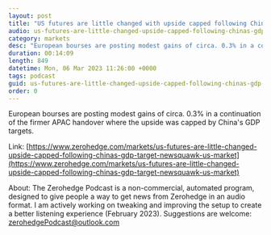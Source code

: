 ```yaml
---
layout: post
title: "US futures are little changed with upside capped following China's GDP target - Newsquawk US Market Open"
audio: us-futures-are-little-changed-upside-capped-following-chinas-gdp-target-newsquawk-us-market-0
category: markets
desc: "European bourses are posting modest gains of circa. 0.3% in a continuation of the firmer APAC handover where the upside was capped by China's GDP targets."
duration: 00:14:09
length: 849
datetime: Mon, 06 Mar 2023 11:26:00 +0000
tags: podcast
guid: us-futures-are-little-changed-upside-capped-following-chinas-gdp-target-newsquawk-us-market-0
order: 0
---
```

European bourses are posting modest gains of circa. 0.3% in a continuation of the firmer APAC handover where the upside was capped by China's GDP targets.

Link: [https://www.zerohedge.com/markets/us-futures-are-little-changed-upside-capped-following-chinas-gdp-target-newsquawk-us-market](https://www.zerohedge.com/markets/us-futures-are-little-changed-upside-capped-following-chinas-gdp-target-newsquawk-us-market)

About: The Zerohedge Podcast is a non-commercial, automated program, designed to give people a way to get news from Zerohedge in an audio format.  I am actively working on tweaking and improving the setup to create a better listening experience (February 2023).  Suggestions are welcome: [zerohedgePodcast@outlook.com](mailto:zerohedgePodcast@outlook.com)